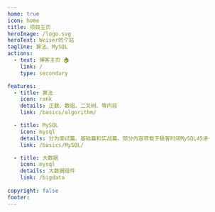 ```yaml
---
home: true
icon: home
title: 项目主页
heroImage: /logo.svg
heroText: Weiser的个站
tagline: 算法、MySQL
actions:
  - text: 博客主页 🏠
    link: /
    type: secondary

features:
  - title: 算法
    icon: rank
    details: 正数、数组、二叉树、等内容
    link: /basics/algorithm/

  - title: MySQL
    icon: mysql
    details: 分为面试篇、基础篇和实战篇。部分内容转载于极客时间MySQL45讲
    link: /basics/MySQL/

  - title: 大数据
    icon: mysql
    details: 大数据组件
    link: /bigdata
 
copyright: false
footer: 
---
```

